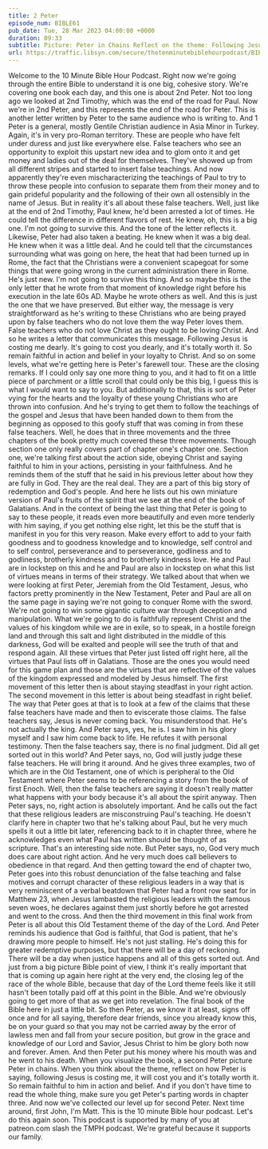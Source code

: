 ```yaml
---
title: 2 Peter
episode_num: BIBLE61
pub_date: Tue, 28 Mar 2023 04:00:00 +0000
duration: 09:33
subtitle: Picture: Peter in Chains Reflect on the theme: Following Jesus is costly and it is worth it If you don't have time to read it all: Read Chapter 3 Thanks to everyone who supports TMBH at  You're the reason we can all do this together!  Music written...
url: https://traffic.libsyn.com/secure/thetenminutebiblehourpodcast/BIBLE61_-_2_Peter.mp3
---
```


 Welcome to the 10 Minute Bible Hour Podcast. Right now we're going through the entire Bible to understand it is one big, cohesive story. We're covering one book each day, and this one is about 2nd Peter. Not too long ago we looked at 2nd Timothy, which was the end of the road for Paul. Now we're in 2nd Peter, and this represents the end of the road for Peter. This is another letter written by Peter to the same audience who is writing to. And 1 Peter is a general, mostly Gentile Christian audience in Asia Minor in Turkey. Again, it's in very pro-Roman territory. These are people who have felt under duress and just like everywhere else. False teachers who see an opportunity to exploit this upstart new idea and to glom onto it and get money and ladies out of the deal for themselves. They've showed up from all different stripes and started to insert false teachings. And now apparently they're even mischaracterizing the teachings of Paul to try to throw these people into confusion to separate them from their money and to gain prideful popularity and the following of their own all ostensibly in the name of Jesus. But in reality it's all about these false teachers. Well, just like at the end of 2nd Timothy, Paul knew, he'd been arrested a lot of times. He could tell the difference in different flavors of rest. He knew, oh, this is a big one. I'm not going to survive this. And the tone of the letter reflects it. Likewise, Peter had also taken a beating. He knew when it was a big deal. He knew when it was a little deal. And he could tell that the circumstances surrounding what was going on here, the heat that had been turned up in Rome, the fact that the Christians were a convenient scapegoat for some things that were going wrong in the current administration there in Rome. He's just new. I'm not going to survive this thing. And so maybe this is the only letter that he wrote from that moment of knowledge right before his execution in the late 60s AD. Maybe he wrote others as well. And this is just the one that we have preserved. But either way, the message is very straightforward as he's writing to these Christians who are being prayed upon by false teachers who do not love them the way Peter loves them. False teachers who do not love Christ as they ought to be loving Christ. And so he writes a letter that communicates this message. Following Jesus is costing me dearly. It's going to cost you dearly, and it's totally worth it. So remain faithful in action and belief in your loyalty to Christ. And so on some levels, what we're getting here is Peter's farewell tour. These are the closing remarks. If I could only say one more thing to you, and it had to fit on a little piece of parchment or a little scroll that could only be this big, I guess this is what I would want to say to you. But additionally to that, this is sort of Peter vying for the hearts and the loyalty of these young Christians who are thrown into confusion. And he's trying to get them to follow the teachings of the gospel and Jesus that have been handed down to them from the beginning as opposed to this goofy stuff that was coming in from these false teachers. Well, he does that in three movements and the three chapters of the book pretty much covered these three movements. Though section one only really covers part of chapter one's chapter one. Section one, we're talking first about the action side, obeying Christ and saying faithful to him in your actions, persisting in your faithfulness. And he reminds them of the stuff that he said in his previous letter about how they are fully in God. They are the real deal. They are a part of this big story of redemption and God's people. And here he lists out his own miniature version of Paul's fruits of the spirit that we see at the end of the book of Galatians. And in the context of being the last thing that Peter is going to say to these people, it reads even more beautifully and even more tenderly with him saying, if you get nothing else right, let this be the stuff that is manifest in you for this very reason. Make every effort to add to your faith goodness and to goodness knowledge and to knowledge, self control and to self control, perseverance and to perseverance, godliness and to godliness, brotherly kindness and to brotherly kindness love. He and Paul are in lockstep on this and he and Paul are also in lockstep on what this list of virtues means in terms of their strategy. We talked about that when we were looking at first Peter, Jeremiah from the Old Testament, Jesus, who factors pretty prominently in the New Testament, Peter and Paul are all on the same page in saying we're not going to conquer Rome with the sword. We're not going to win some gigantic culture war through deception and manipulation. What we're going to do is faithfully represent Christ and the values of his kingdom while we are in exile, so to speak, in a hostile foreign land and through this salt and light distributed in the middle of this darkness, God will be exalted and people will see the truth of that and respond again. All these virtues that Peter just listed off right here, all the virtues that Paul lists off in Galatians. Those are the ones you would need for this game plan and those are the virtues that are reflective of the values of the kingdom expressed and modeled by Jesus himself. The first movement of this letter then is about staying steadfast in your right action. The second movement in this letter is about being steadfast in right belief. The way that Peter goes at that is to look at a few of the claims that these false teachers have made and then to eviscerate those claims. The false teachers say, Jesus is never coming back. You misunderstood that. He's not actually the king. And Peter says, yes, he is. I saw him in his glory myself and I saw him come back to life. He refutes it with personal testimony. Then the false teachers say, there is no final judgment. Did all get sorted out in this world? And Peter says, no, God will justly judge these false teachers. He will bring it around. And he gives three examples, two of which are in the Old Testament, one of which is peripheral to the Old Testament where Peter seems to be referencing a story from the book of first Enoch. Well, then the false teachers are saying it doesn't really matter what happens with your body because it's all about the spirit anyway. Then Peter says, no, right action is absolutely important. And he calls out the fact that these religious leaders are misconstruing Paul's teaching. He doesn't clarify here in chapter two that he's talking about Paul, but he very much spells it out a little bit later, referencing back to it in chapter three, where he acknowledges even what Paul has written should be thought of as scripture. That's an interesting side note. But Peter says, no, God very much does care about right action. And he very much does call believers to obedience in that regard. And then getting toward the end of chapter two, Peter goes into this robust denunciation of the false teaching and false motives and corrupt character of these religious leaders in a way that is very reminiscent of a verbal beatdown that Peter had a front row seat for in Matthew 23, when Jesus lambasted the religious leaders with the famous seven woes, he declares against them just shortly before he got arrested and went to the cross. And then the third movement in this final work from Peter is all about this Old Testament theme of the day of the Lord. And Peter reminds his audience that God is faithful, that God is patient, that he's drawing more people to himself. He's not just stalling. He's doing this for greater redemptive purposes, but that there will be a day of reckoning. There will be a day when justice happens and all of this gets sorted out. And just from a big picture Bible point of view, I think it's really important that that is coming up again here right at the very end, the closing leg of the race of the whole Bible, because that day of the Lord theme feels like it still hasn't been totally paid off at this point in the Bible. And we're obviously going to get more of that as we get into revelation. The final book of the Bible here in just a little bit. So then Peter, as we know it at least, signs off once and for all saying, therefore dear friends, since you already know this, be on your guard so that you may not be carried away by the error of lawless men and fall from your secure position, but grow in the grace and knowledge of our Lord and Savior, Jesus Christ to him be glory both now and forever. Amen. And then Peter put his money where his mouth was and he went to his death. When you visualize the book, a second Peter picture Peter in chains. When you think about the theme, reflect on how Peter is saying, following Jesus is costing me, it will cost you and it's totally worth it. So remain faithful to him in action and belief. And if you don't have time to read the whole thing, make sure you get Peter's parting words in chapter three. And now we've collected our level up for second Peter. Next time around, first John, I'm Matt. This is the 10 minute Bible hour podcast. Let's do this again soon. This podcast is supported by many of you at patreon.com slash the TMPH podcast. We're grateful because it supports our family.